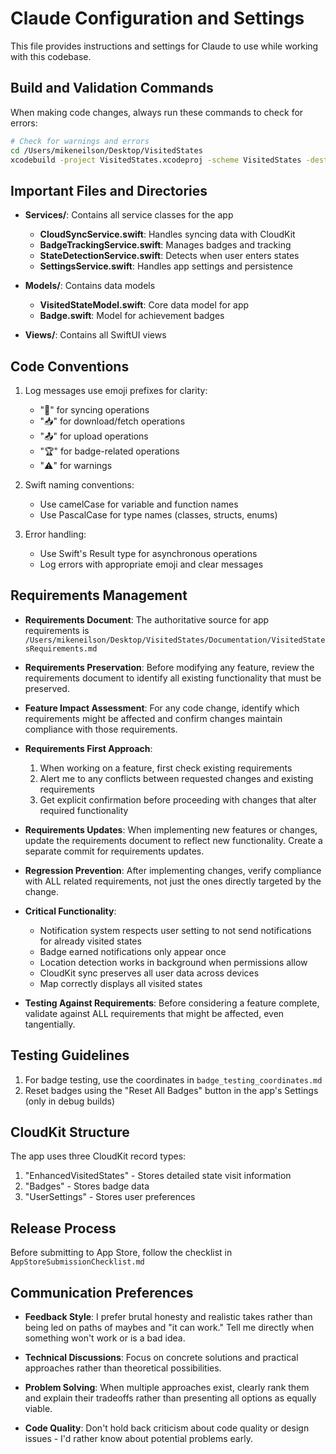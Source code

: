 # Claude Configuration and Settings

This file provides instructions and settings for Claude to use while working with this codebase.

## Build and Validation Commands

When making code changes, always run these commands to check for errors:

```bash
# Check for warnings and errors
cd /Users/mikeneilson/Desktop/VisitedStates
xcodebuild -project VisitedStates.xcodeproj -scheme VisitedStates -destination 'platform=iOS Simulator,name=iPhone 15' clean build CODE_SIGN_IDENTITY="" CODE_SIGNING_REQUIRED=NO | grep -i warning
```

## Important Files and Directories

- **Services/**: Contains all service classes for the app
  - **CloudSyncService.swift**: Handles syncing data with CloudKit
  - **BadgeTrackingService.swift**: Manages badges and tracking
  - **StateDetectionService.swift**: Detects when user enters states
  - **SettingsService.swift**: Handles app settings and persistence

- **Models/**: Contains data models
  - **VisitedStateModel.swift**: Core data model for app
  - **Badge.swift**: Model for achievement badges

- **Views/**: Contains all SwiftUI views

## Code Conventions

1. Log messages use emoji prefixes for clarity:
   - "🔄" for syncing operations
   - "📥" for download/fetch operations 
   - "📤" for upload operations
   - "🏆" for badge-related operations
   - "⚠️" for warnings

2. Swift naming conventions:
   - Use camelCase for variable and function names
   - Use PascalCase for type names (classes, structs, enums)

3. Error handling:
   - Use Swift's Result type for asynchronous operations
   - Log errors with appropriate emoji and clear messages
   
   
  ## Requirements Management

  - **Requirements Document**: The authoritative source for app requirements is `/Users/mikeneilson/Desktop/VisitedStates/Documentation/VisitedStatesRequirements.md`

  - **Requirements Preservation**: Before modifying any feature, review the requirements document to identify all existing functionality that must be preserved.

  - **Feature Impact Assessment**: For any code change, identify which requirements might be affected and confirm changes maintain compliance with those requirements.

  - **Requirements First Approach**:
    1. When working on a feature, first check existing requirements
    2. Alert me to any conflicts between requested changes and existing requirements
    3. Get explicit confirmation before proceeding with changes that alter required functionality

  - **Requirements Updates**: When implementing new features or changes, update the requirements document to reflect new functionality. Create a separate commit for requirements
  updates.

  - **Regression Prevention**: After implementing changes, verify compliance with ALL related requirements, not just the ones directly targeted by the change.

  - **Critical Functionality**:
    - Notification system respects user setting to not send notifications for already visited states
    - Badge earned notifications only appear once
    - Location detection works in background when permissions allow
    - CloudKit sync preserves all user data across devices
    - Map correctly displays all visited states

  - **Testing Against Requirements**: Before considering a feature complete, validate against ALL requirements that might be affected, even tangentially.   

## Testing Guidelines

1. For badge testing, use the coordinates in `badge_testing_coordinates.md`
2. Reset badges using the "Reset All Badges" button in the app's Settings (only in debug builds)

## CloudKit Structure

The app uses three CloudKit record types:
1. "EnhancedVisitedStates" - Stores detailed state visit information
2. "Badges" - Stores badge data
3. "UserSettings" - Stores user preferences

## Release Process

Before submitting to App Store, follow the checklist in `AppStoreSubmissionChecklist.md`

## Communication Preferences

  - **Feedback Style**: I prefer brutal honesty and realistic takes rather than being led on paths of maybes and "it can work." Tell me directly when something won't work or is a
   bad idea.

  - **Technical Discussions**: Focus on concrete solutions and practical approaches rather than theoretical possibilities.

  - **Problem Solving**: When multiple approaches exist, clearly rank them and explain their tradeoffs rather than presenting all options as equally viable.

  - **Code Quality**: Don't hold back criticism about code quality or design issues - I'd rather know about potential problems early.

